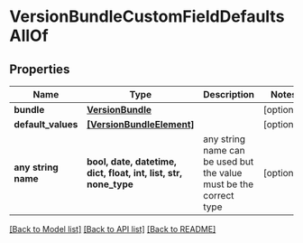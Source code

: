 # VersionBundleCustomFieldDefaultsAllOf


## Properties
Name | Type | Description | Notes
------------ | ------------- | ------------- | -------------
**bundle** | [**VersionBundle**](VersionBundle.md) |  | [optional] 
**default_values** | [**[VersionBundleElement]**](VersionBundleElement.md) |  | [optional] 
**any string name** | **bool, date, datetime, dict, float, int, list, str, none_type** | any string name can be used but the value must be the correct type | [optional]

[[Back to Model list]](../README.md#documentation-for-models) [[Back to API list]](../README.md#documentation-for-api-endpoints) [[Back to README]](../README.md)


